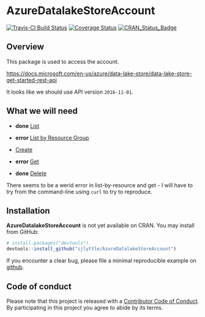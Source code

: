 
<!-- README.md is generated from README.Rmd. Please edit that file -->
AzureDatalakeStoreAccount
=========================

[![Travis-CI Build Status](https://travis-ci.org/ijlyttle/AzureDatalakeStoreAccount.svg?branch=master)](https://travis-ci.org/ijlyttle/AzureDatalakeStoreAccount) [![Coverage Status](https://img.shields.io/codecov/c/github/ijlyttle/AzureDatalakeStoreAccount/master.svg)](https://codecov.io/github/ijlyttle/AzureDatalakeStoreAccount?branch=master) [![CRAN\_Status\_Badge](http://www.r-pkg.org/badges/version/AzureDatalakeStoreAccount)](https://cran.r-project.org/package=AzureDatalakeStoreAccount)

Overview
--------

This package is used to access the account.

<https://docs.microsoft.com/en-us/azure/data-lake-store/data-lake-store-get-started-rest-api>

It looks like we should use API version `2016-11-01`.

What we will need
-----------------

-   **done** [List](https://docs.microsoft.com/en-us/rest/api/datalakestore/account#Account_List)

-   **error** [List by Resource Group](https://docs.microsoft.com/en-us/rest/api/datalakestore/account#Account_ListByResourceGroup)

-   [Create](https://docs.microsoft.com/en-us/rest/api/datalakestore/account#Account_Create)

-   **error** [Get](https://docs.microsoft.com/en-us/rest/api/datalakestore/account#Account_Get)

-   **done** [Delete](https://docs.microsoft.com/en-us/rest/api/datalakestore/account#Account_Delete)

There seems to be a werid error in list-by-resource and get - I will have to try from the command-line using `curl` to try to reproduce.

Installation
------------

**AzureDatalakeStoreAccount** is not yet available on CRAN. You may install from GitHub:

``` r
# install.packages("devtools")
devtools::install_github("ijlyttle/AzureDatalakeStoreAccount")
```

If you encounter a clear bug, please file a minimal reproducible example on [github](https://github.com/ijlyttle/AzureDatalakeStoreAccount/issues).

Code of conduct
---------------

Please note that this project is released with a [Contributor Code of Conduct](CONDUCT.md). By participating in this project you agree to abide by its terms.
